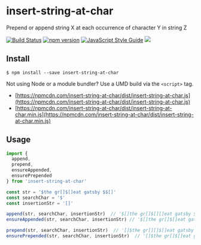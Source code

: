 # insert-string-at-char

Prepend or append string X at each occurrence of character Y in string Z

[![Build Status](https://travis-ci.org/danne931/insert-string-at-char.svg?branch=master)](https://travis-ci.org/danne931/insert-string-at-char)
[![npm version](https://img.shields.io/npm/v/insert-string-at-char.svg?style=flat-square)](https://www.npmjs.com/package/insert-string-at-char)
[![JavaScript Style Guide](https://img.shields.io/badge/code%20style-standard-brightgreen.svg)](http://standardjs.com/)
![](https://img.shields.io/badge/license-MIT-blue.svg)

## Install

```
$ npm install --save insert-string-at-char
```

Not using Node or a module bundler? Use a UMD build via the `<script>` tag.
- [https://npmcdn.com/insert-string-at-char/dist/insert-string-at-char.js](https://npmcdn.com/insert-string-at-char/dist/insert-string-at-char.js)
- [https://npmcdn.com/insert-string-at-char/dist/insert-string-at-char.min.js](https://npmcdn.com/insert-string-at-char/dist/insert-string-at-char.min.js)

## Usage

```javascript
import {
  append,
  prepend,
  ensureAppended,
  ensurePrepended
} from 'insert-string-at-char'

const str = '$the gr[]$[]eat gatsby $$[]'
const searchChar = '$'
const insertionStr = '[]'

append(str, searchChar, insertionStr)  // '$[]the gr[]$[][]eat gatsby $[]$[][]'
ensureAppended(str, searchChar, insertionStr) // '$[]the gr[]$[]eat gatsby $[]$[]'

prepend(str, searchChar, insertionStr)  // '[]$the gr[][]$[]eat gatsby []$[]$[]'
ensurePrepended(str, searchChar, insertionStr)  // '[]$the gr[]$[]eat gatsby []$[]$[]'
```
